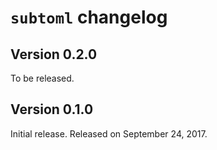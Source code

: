 `subtoml` changelog
===================

Version 0.2.0
-------------

To be released.


Version 0.1.0
--------------

Initial release.  Released on September 24, 2017.
